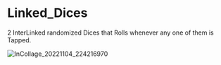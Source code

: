 # Linked_Dices

2 InterLinked randomized Dices that Rolls whenever any one of them is Tapped.

![InCollage_20221104_224216970](https://user-images.githubusercontent.com/116789128/200048690-7897a4d6-ae90-4c67-9688-6ec68376eaec.jpg)
